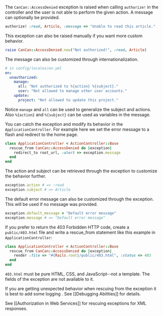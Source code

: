 The `CanCan::AccessDenied` exception is raised when calling `authorize!` in the controller and the user is not able to perform the given action. A message can optionally be provided.

```ruby
authorize! :read, Article, :message => "Unable to read this article."
```

This exception can also be raised manually if you want more custom behavior.

```ruby
raise CanCan::AccessDenied.new("Not authorized!", :read, Article)
```

The message can also be customized through internationalization.

```yaml
# in config/locales/en.yml
en:
  unauthorized:
    manage:
      all: "Not authorized to %{action} %{subject}."
      user: "Not allowed to manage other user accounts."
    update:
      project: "Not allowed to update this project."
```

Notice `manage` and `all` can be used to generalize the subject and actions. Also `%{action}` and `%{subject}` can be used as variables in the message.

You can catch the exception and modify its behavior in the `ApplicationController`. For example here we set the error message to a flash and redirect to the home page.

```ruby
class ApplicationController < ActionController::Base
  rescue_from CanCan::AccessDenied do |exception|
    redirect_to root_url, :alert => exception.message
  end
end
```

The action and subject can be retrieved through the exception to customize the behavior further.

```ruby
exception.action # => :read
exception.subject # => Article
```

The default error message can also be customized through the exception. This will be used if no message was provided.

```ruby
exception.default_message = "Default error message"
exception.message # => "Default error message"
```

If you prefer to return the 403 Forbidden HTTP code, create a `public/403.html` file and write a rescue_from statement like this example in `ApplicationController`:

```ruby
class ApplicationController < ActionController::Base
  rescue_from CanCan::AccessDenied do |exception|
    render :file => "#{Rails.root}/public/403.html", :status => 403
  end
end 
```

`403.html` must be pure HTML, CSS, and JavaScript--not a template. The fields of the exception are not available to it.

If you are getting unexpected behavior when rescuing from the exception it is best to add some logging . See [[Debugging Abilities]] for details.

See [[Authorization in Web Services]] for rescuing exceptions for XML responses.